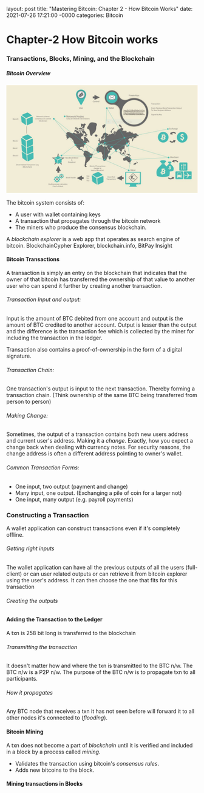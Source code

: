 layout: post
title: "Mastering Bitcoin: Chapter 2 - How Bitcoin Works"
date: 2021-07-26 17:21:00 -0000
categories: Bitcoin



# Chapter-2 How Bitcoin works

### Transactions, Blocks, Mining, and the Blockchain

##### Bitcoin Overview

![image-20210624133629151](https://raw.githubusercontent.com/abhi-shukla21/Mastering_Bitcoin/master/img/image-20210624133629151.png)

The bitcoin system consists of:

- A user with wallet containing keys
- A transaction that propagates through the bitcoin network
- The miners who produce the consensus blockchain.

A *blockchain explorer* is a web app that operates as search engine of bitcoin. BlockchainCypher Explorer, blockchain.info,  BitPay Insight



#### Bitcoin Transactions

A transaction is simply an entry on the blockchain that indicates that the owner of that bitcoin has transferred the ownership of that value to another user who can spend it further by creating another transaction.

###### Transaction Input and output:

Input is the amount of BTC debited from one account and output is the amount of BTC credited to another account. Output is lesser than the output and the difference is the transaction fee which is collected by the miner for including the transaction in the ledger.

Transaction also contains a proof-of-ownership in the form of a digital signature.

###### Transaction Chain:

One transaction's output is input to the next transaction. Thereby forming a transaction chain. (Think ownership of the same BTC being transferred from person to person)

###### Making Change:

Sometimes, the output of a transaction contains both new users address and current user's address. Making it a *change*. Exactly, how you expect a change back when dealing with currency notes. For security reasons, the change address is often a different address pointing to owner's wallet.

###### Common Transaction Forms: 

- One input, two output (payment and change)
- Many input, one output. (Exchanging a pile of coin for a larger not) 
- One input, many output (e.g. payroll payments)



### Constructing a Transaction

A wallet application can construct transactions even if it's completely offline.

###### Getting right inputs 

The wallet application can have all the previous outputs of all the users (full-client) or can user related outputs or can retrieve it from bitcoin explorer using the user's address. It can then choose the one that fits for this transaction

###### Creating the outputs



#### Adding the Transaction to the Ledger

A txn is 258 bit long is transferred to the blockchain

###### Transmitting the transaction

It doesn't matter how and where the txn is transmitted to the BTC n/w. The BTC n/w is a P2P n/w. The purpose of the BTC n/w is to propagate txn to all participants.

###### How it propagates

Any BTC node that receives a txn it has not seen before will forward it to all other nodes it's connected to (*flooding*).



#### Bitcoin Mining

A txn does not become a part of *blockchain* until it is verified and included in a block by a process called *mining*.

- Validates the transaction using bitcoin's *consensus rules*.
- Adds new bitcoins to the block.

#### Mining transactions in Blocks

